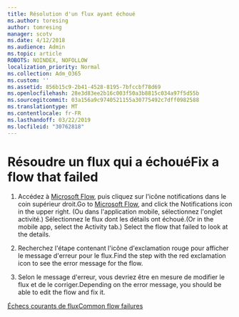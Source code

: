 ```yaml
---
title: Résolution d'un flux ayant échoué
ms.author: toresing
author: tomresing
manager: scotv
ms.date: 4/12/2018
ms.audience: Admin
ms.topic: article
ROBOTS: NOINDEX, NOFOLLOW
localization_priority: Normal
ms.collection: Adm_O365
ms.custom: ''
ms.assetid: 856b15c9-2b41-4528-8195-7bfccbf78d69
ms.openlocfilehash: 28e3d83ee2b16c003f50a3b8815c034a97f5d55b
ms.sourcegitcommit: 03a156a9c9740521155a30775492c7dff0982588
ms.translationtype: MT
ms.contentlocale: fr-FR
ms.lasthandoff: 03/22/2019
ms.locfileid: "30762818"
---
```

# <a name="fix-a-flow-that-failed"></a><span data-ttu-id="9b65d-102">Résoudre un flux qui a échoué</span><span class="sxs-lookup"><span data-stu-id="9b65d-102">Fix a flow that failed</span></span>

1. <span data-ttu-id="9b65d-103">Accédez à [Microsoft Flow](https://flow.microsoft.com/), puis cliquez sur l'icône notifications dans le coin supérieur droit.</span><span class="sxs-lookup"><span data-stu-id="9b65d-103">Go to [Microsoft Flow](https://flow.microsoft.com/), and click the Notifications icon in the upper right.</span></span> <span data-ttu-id="9b65d-104">(Ou dans l'application mobile, sélectionnez l'onglet activité.) Sélectionnez le flux dont les détails ont échoué.</span><span class="sxs-lookup"><span data-stu-id="9b65d-104">(Or in the mobile app, select the Activity tab.) Select the flow that failed to look at the details.</span></span>
    
2. <span data-ttu-id="9b65d-105">Recherchez l'étape contenant l'icône d'exclamation rouge pour afficher le message d'erreur pour le flux.</span><span class="sxs-lookup"><span data-stu-id="9b65d-105">Find the step with the red exclamation icon to see the error message for the flow.</span></span>
    
3. <span data-ttu-id="9b65d-106">Selon le message d'erreur, vous devriez être en mesure de modifier le flux et de le corriger.</span><span class="sxs-lookup"><span data-stu-id="9b65d-106">Depending on the error message, you should be able to edit the flow and fix it.</span></span> 
    
[<span data-ttu-id="9b65d-107">Échecs courants de flux</span><span class="sxs-lookup"><span data-stu-id="9b65d-107">Common flow failures</span></span>](https://go.microsoft.com/fwlink/?linkid=872110)
  

